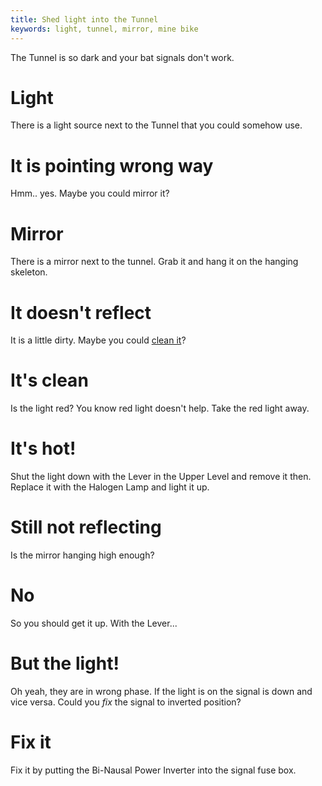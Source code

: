```yaml
---
title: Shed light into the Tunnel
keywords: light, tunnel, mirror, mine bike
---
```


The Tunnel is so dark and your bat signals don't work.

# Light
There is a light source next to the Tunnel that you could somehow use.

# It is pointing wrong way
Hmm.. yes. Maybe you could mirror it?

# Mirror
There is a mirror next to the tunnel. Grab it and hang it on the hanging skeleton.

# It doesn't reflect
It is a little dirty. Maybe you could [clean it](055-clean-mirror.md)?

# It's clean
Is the light red? You know red light doesn't help. Take the red light away.

# It's hot!
Shut the light down with the Lever in the Upper Level and remove it then. Replace it with the Halogen Lamp and light it up.

# Still not reflecting
Is the mirror hanging high enough?

# No
So you should get it up. With the Lever...

# But the light!
Oh yeah, they are in wrong phase. If the light is on the signal is down and vice versa. Could you _fix_ the signal to inverted position?

# Fix it
Fix it by putting the Bi-Nausal Power Inverter into the signal fuse box.